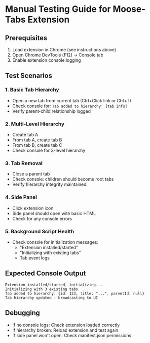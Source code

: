 # Manual Testing Guide for Moose-Tabs Extension

## Prerequisites
1. Load extension in Chrome (see instructions above)
2. Open Chrome DevTools (F12) → Console tab
3. Enable extension console logging

## Test Scenarios

### 1. Basic Tab Hierarchy
- Open a new tab from current tab (Ctrl+Click link or Ctrl+T)
- Check console for: `Tab added to hierarchy: [tab info]`
- Verify parent-child relationship logged

### 2. Multi-Level Hierarchy  
- Create tab A
- From tab A, create tab B
- From tab B, create tab C
- Check console for 3-level hierarchy

### 3. Tab Removal
- Close a parent tab
- Check console: children should become root tabs
- Verify hierarchy integrity maintained

### 4. Side Panel
- Click extension icon
- Side panel should open with basic HTML
- Check for any console errors

### 5. Background Script Health
- Check console for initialization messages:
  - "Extension installed/started"
  - "Initializing with existing tabs"
  - Tab event logs

## Expected Console Output
```
Extension installed/started, initializing...
Initializing with 3 existing tabs
Tab added to hierarchy: {id: 123, title: "...", parentId: null}
Tab hierarchy updated - broadcasting to UI
```

## Debugging
- If no console logs: Check extension loaded correctly
- If hierarchy broken: Reload extension and test again
- If side panel won't open: Check manifest.json permissions